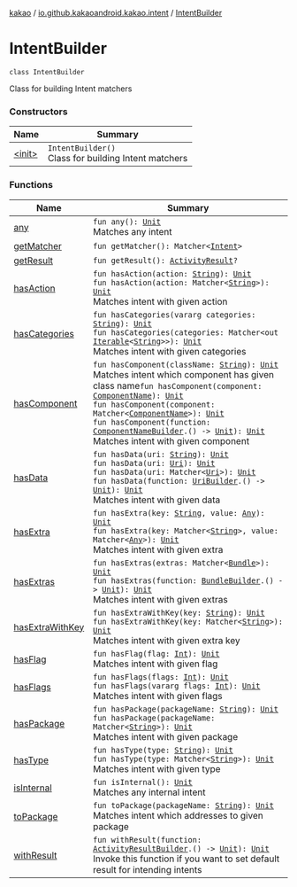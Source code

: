 [kakao](../../index.md) / [io.github.kakaoandroid.kakao.intent](../index.md) / [IntentBuilder](./index.md)

# IntentBuilder

`class IntentBuilder`

Class for building Intent matchers

### Constructors

| Name | Summary |
|---|---|
| [&lt;init&gt;](-init-.md) | `IntentBuilder()`<br>Class for building Intent matchers |

### Functions

| Name | Summary |
|---|---|
| [any](any.md) | `fun any(): `[`Unit`](https://kotlinlang.org/api/latest/jvm/stdlib/kotlin/-unit/index.html)<br>Matches any intent |
| [getMatcher](get-matcher.md) | `fun getMatcher(): Matcher<`[`Intent`](https://developer.android.com/reference/android/content/Intent.html)`>` |
| [getResult](get-result.md) | `fun getResult(): `[`ActivityResult`](https://developer.android.com/reference/android/app/Instrumentation/ActivityResult.html)`?` |
| [hasAction](has-action.md) | `fun hasAction(action: `[`String`](https://kotlinlang.org/api/latest/jvm/stdlib/kotlin/-string/index.html)`): `[`Unit`](https://kotlinlang.org/api/latest/jvm/stdlib/kotlin/-unit/index.html)<br>`fun hasAction(action: Matcher<`[`String`](https://kotlinlang.org/api/latest/jvm/stdlib/kotlin/-string/index.html)`>): `[`Unit`](https://kotlinlang.org/api/latest/jvm/stdlib/kotlin/-unit/index.html)<br>Matches intent with given action |
| [hasCategories](has-categories.md) | `fun hasCategories(vararg categories: `[`String`](https://kotlinlang.org/api/latest/jvm/stdlib/kotlin/-string/index.html)`): `[`Unit`](https://kotlinlang.org/api/latest/jvm/stdlib/kotlin/-unit/index.html)<br>`fun hasCategories(categories: Matcher<out `[`Iterable`](https://kotlinlang.org/api/latest/jvm/stdlib/kotlin.collections/-iterable/index.html)`<`[`String`](https://kotlinlang.org/api/latest/jvm/stdlib/kotlin/-string/index.html)`>>): `[`Unit`](https://kotlinlang.org/api/latest/jvm/stdlib/kotlin/-unit/index.html)<br>Matches intent with given categories |
| [hasComponent](has-component.md) | `fun hasComponent(className: `[`String`](https://kotlinlang.org/api/latest/jvm/stdlib/kotlin/-string/index.html)`): `[`Unit`](https://kotlinlang.org/api/latest/jvm/stdlib/kotlin/-unit/index.html)<br>Matches intent which component has given class name`fun hasComponent(component: `[`ComponentName`](https://developer.android.com/reference/android/content/ComponentName.html)`): `[`Unit`](https://kotlinlang.org/api/latest/jvm/stdlib/kotlin/-unit/index.html)<br>`fun hasComponent(component: Matcher<`[`ComponentName`](https://developer.android.com/reference/android/content/ComponentName.html)`>): `[`Unit`](https://kotlinlang.org/api/latest/jvm/stdlib/kotlin/-unit/index.html)<br>`fun hasComponent(function: `[`ComponentNameBuilder`](../-component-name-builder/index.md)`.() -> `[`Unit`](https://kotlinlang.org/api/latest/jvm/stdlib/kotlin/-unit/index.html)`): `[`Unit`](https://kotlinlang.org/api/latest/jvm/stdlib/kotlin/-unit/index.html)<br>Matches intent with given component |
| [hasData](has-data.md) | `fun hasData(uri: `[`String`](https://kotlinlang.org/api/latest/jvm/stdlib/kotlin/-string/index.html)`): `[`Unit`](https://kotlinlang.org/api/latest/jvm/stdlib/kotlin/-unit/index.html)<br>`fun hasData(uri: `[`Uri`](https://developer.android.com/reference/android/net/Uri.html)`): `[`Unit`](https://kotlinlang.org/api/latest/jvm/stdlib/kotlin/-unit/index.html)<br>`fun hasData(uri: Matcher<`[`Uri`](https://developer.android.com/reference/android/net/Uri.html)`>): `[`Unit`](https://kotlinlang.org/api/latest/jvm/stdlib/kotlin/-unit/index.html)<br>`fun hasData(function: `[`UriBuilder`](../-uri-builder/index.md)`.() -> `[`Unit`](https://kotlinlang.org/api/latest/jvm/stdlib/kotlin/-unit/index.html)`): `[`Unit`](https://kotlinlang.org/api/latest/jvm/stdlib/kotlin/-unit/index.html)<br>Matches intent with given data |
| [hasExtra](has-extra.md) | `fun hasExtra(key: `[`String`](https://kotlinlang.org/api/latest/jvm/stdlib/kotlin/-string/index.html)`, value: `[`Any`](https://kotlinlang.org/api/latest/jvm/stdlib/kotlin/-any/index.html)`): `[`Unit`](https://kotlinlang.org/api/latest/jvm/stdlib/kotlin/-unit/index.html)<br>`fun hasExtra(key: Matcher<`[`String`](https://kotlinlang.org/api/latest/jvm/stdlib/kotlin/-string/index.html)`>, value: Matcher<`[`Any`](https://kotlinlang.org/api/latest/jvm/stdlib/kotlin/-any/index.html)`>): `[`Unit`](https://kotlinlang.org/api/latest/jvm/stdlib/kotlin/-unit/index.html)<br>Matches intent with given extra |
| [hasExtras](has-extras.md) | `fun hasExtras(extras: Matcher<`[`Bundle`](https://developer.android.com/reference/android/os/Bundle.html)`>): `[`Unit`](https://kotlinlang.org/api/latest/jvm/stdlib/kotlin/-unit/index.html)<br>`fun hasExtras(function: `[`BundleBuilder`](../-bundle-builder/index.md)`.() -> `[`Unit`](https://kotlinlang.org/api/latest/jvm/stdlib/kotlin/-unit/index.html)`): `[`Unit`](https://kotlinlang.org/api/latest/jvm/stdlib/kotlin/-unit/index.html)<br>Matches intent with given extras |
| [hasExtraWithKey](has-extra-with-key.md) | `fun hasExtraWithKey(key: `[`String`](https://kotlinlang.org/api/latest/jvm/stdlib/kotlin/-string/index.html)`): `[`Unit`](https://kotlinlang.org/api/latest/jvm/stdlib/kotlin/-unit/index.html)<br>`fun hasExtraWithKey(key: Matcher<`[`String`](https://kotlinlang.org/api/latest/jvm/stdlib/kotlin/-string/index.html)`>): `[`Unit`](https://kotlinlang.org/api/latest/jvm/stdlib/kotlin/-unit/index.html)<br>Matches intent with given extra key |
| [hasFlag](has-flag.md) | `fun hasFlag(flag: `[`Int`](https://kotlinlang.org/api/latest/jvm/stdlib/kotlin/-int/index.html)`): `[`Unit`](https://kotlinlang.org/api/latest/jvm/stdlib/kotlin/-unit/index.html)<br>Matches intent with given flag |
| [hasFlags](has-flags.md) | `fun hasFlags(flags: `[`Int`](https://kotlinlang.org/api/latest/jvm/stdlib/kotlin/-int/index.html)`): `[`Unit`](https://kotlinlang.org/api/latest/jvm/stdlib/kotlin/-unit/index.html)<br>`fun hasFlags(vararg flags: `[`Int`](https://kotlinlang.org/api/latest/jvm/stdlib/kotlin/-int/index.html)`): `[`Unit`](https://kotlinlang.org/api/latest/jvm/stdlib/kotlin/-unit/index.html)<br>Matches intent with given flags |
| [hasPackage](has-package.md) | `fun hasPackage(packageName: `[`String`](https://kotlinlang.org/api/latest/jvm/stdlib/kotlin/-string/index.html)`): `[`Unit`](https://kotlinlang.org/api/latest/jvm/stdlib/kotlin/-unit/index.html)<br>`fun hasPackage(packageName: Matcher<`[`String`](https://kotlinlang.org/api/latest/jvm/stdlib/kotlin/-string/index.html)`>): `[`Unit`](https://kotlinlang.org/api/latest/jvm/stdlib/kotlin/-unit/index.html)<br>Matches intent with given package |
| [hasType](has-type.md) | `fun hasType(type: `[`String`](https://kotlinlang.org/api/latest/jvm/stdlib/kotlin/-string/index.html)`): `[`Unit`](https://kotlinlang.org/api/latest/jvm/stdlib/kotlin/-unit/index.html)<br>`fun hasType(type: Matcher<`[`String`](https://kotlinlang.org/api/latest/jvm/stdlib/kotlin/-string/index.html)`>): `[`Unit`](https://kotlinlang.org/api/latest/jvm/stdlib/kotlin/-unit/index.html)<br>Matches intent with given type |
| [isInternal](is-internal.md) | `fun isInternal(): `[`Unit`](https://kotlinlang.org/api/latest/jvm/stdlib/kotlin/-unit/index.html)<br>Matches any internal intent |
| [toPackage](to-package.md) | `fun toPackage(packageName: `[`String`](https://kotlinlang.org/api/latest/jvm/stdlib/kotlin/-string/index.html)`): `[`Unit`](https://kotlinlang.org/api/latest/jvm/stdlib/kotlin/-unit/index.html)<br>Matches intent which addresses to given package |
| [withResult](with-result.md) | `fun withResult(function: `[`ActivityResultBuilder`](../-activity-result-builder/index.md)`.() -> `[`Unit`](https://kotlinlang.org/api/latest/jvm/stdlib/kotlin/-unit/index.html)`): `[`Unit`](https://kotlinlang.org/api/latest/jvm/stdlib/kotlin/-unit/index.html)<br>Invoke this function if you want to set default result for intending intents |
